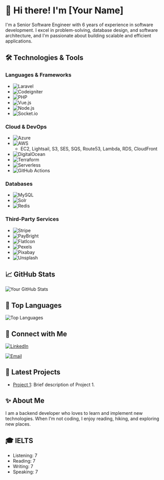 # 👋 Hi there! I'm [Your Name]

I'm a Senior Software Engineer with 6 years of experience in software development. I excel in problem-solving, database design, and software architecture, and I'm passionate about building scalable and efficient applications.

## 🛠️ Technologies & Tools

### Languages & Frameworks
- ![Laravel](https://img.shields.io/badge/Laravel-FF2D20?style=for-the-badge&logo=laravel&logoColor=white)
- ![Codeigniter](https://img.shields.io/badge/Codeigniter-EF4223?style=for-the-badge&logo=codeigniter&logoColor=white)
- ![PHP](https://img.shields.io/badge/PHP-777BB4?style=for-the-badge&logo=php&logoColor=white)
- ![Vue.js](https://img.shields.io/badge/Vue.js-4FC08D?style=for-the-badge&logo=vue.js&logoColor=white)
- ![Node.js](https://img.shields.io/badge/Node.js-339933?style=for-the-badge&logo=node.js&logoColor=white)
- ![Socket.io](https://img.shields.io/badge/Socket.io-010101?style=for-the-badge&logo=socket.io&logoColor=white)

### Cloud & DevOps
- ![Azure](https://img.shields.io/badge/Azure-0078D4?style=for-the-badge&logo=microsoft-azure&logoColor=white)
- ![AWS](https://img.shields.io/badge/AWS-232F3E?style=for-the-badge&logo=amazon-aws&logoColor=white)
  - EC2, Lightsail, S3, SES, SQS, Route53, Lambda, RDS, CloudFront
- ![DigitalOcean](https://img.shields.io/badge/Digital_Ocean-0080FF?style=for-the-badge&logo=digitalocean&logoColor=white)
- ![Terraform](https://img.shields.io/badge/Terraform-623CE4?style=for-the-badge&logo=terraform&logoColor=white)
- ![Serverless](https://img.shields.io/badge/Serverless-FD5750?style=for-the-badge&logo=serverless&logoColor=white)
- ![GitHub Actions](https://img.shields.io/badge/GitHub_Actions-2088FF?style=for-the-badge&logo=github-actions&logoColor=white)

### Databases
- ![MySQL](https://img.shields.io/badge/MySQL-4479A1?style=for-the-badge&logo=mysql&logoColor=white)
- ![Solr](https://img.shields.io/badge/Solr-D9411E?style=for-the-badge&logo=apache-solr&logoColor=white)
- ![Redis](https://img.shields.io/badge/Redis-DC382D?style=for-the-badge&logo=redis&logoColor=white)

### Third-Party Services
- ![Stripe](https://img.shields.io/badge/Stripe-008CDD?style=for-the-badge&logo=stripe&logoColor=white)
- ![PayBright](https://img.shields.io/badge/PayBright-0077C5?style=for-the-badge&logo=paybright&logoColor=white)
- ![FlatIcon](https://img.shields.io/badge/FlatIcon-0DB7ED?style=for-the-badge&logo=flaticon&logoColor=white)
- ![Pexels](https://img.shields.io/badge/Pexels-05A081?style=for-the-badge&logo=pexels&logoColor=white)
- ![Pixabay](https://img.shields.io/badge/Pixabay-2EC66D?style=for-the-badge&logo=pixabay&logoColor=white)
- ![Unsplash](https://img.shields.io/badge/Unsplash-000000?style=for-the-badge&logo=unsplash&logoColor=white)

## 📈 GitHub Stats

![Your GitHub Stats](https://github-readme-stats.vercel.app/api?username=mustakim-appnap&show_icons=true&theme=radical)

## 🌟 Top Languages

![Top Languages](https://github-readme-stats.vercel.app/api/top-langs/?username=mustakim-appnap&layout=compact&theme=radical)

## 💬 Connect with Me

[![LinkedIn](https://img.shields.io/badge/LinkedIn-0A66C2?style=for-the-badge&logo=linkedin&logoColor=white)](https://www.linkedin.com/in/md-mustakim-hayder-665637b4/)
<!-- [![Twitter](https://img.shields.io/badge/Twitter-1DA1F2?style=for-the-badge&logo=twitter&logoColor=white)](https://twitter.com/yourtwitter) -->
[![Email](https://img.shields.io/badge/Email-D14836?style=for-the-badge&logo=gmail&logoColor=white)](mailto:shawkiahmed40@gmail.com)

## 📄 Latest Projects

- [Project 1](https://github.com/mustakim-appnap/audio-chat-app-socker-server): Brief description of Project 1.

## ✨ About Me

I am a backend developer who loves to learn and implement new technologies. When I’m not coding, I enjoy reading, hiking, and exploring new places.

## 🎓 IELTS
- Listening: 7
- Reading: 7
- Writing: 7
- Speaking: 7

<!--
**yourusername/yourusername** is a ✨ special ✨ repository because its `README.md` (this file) appears on your GitHub profile.
-->
